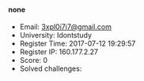 #### none  

* Email: 3xpl0i7i7@gmail.com  
* University: Idontstudy  
* Register Time: 2017-07-12 19:29:57  
* Register IP: 160.177.2.27  
* Score: 0  
* Solved challenges: 
